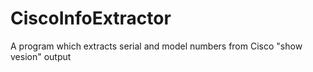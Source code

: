 # CiscoInfoExtractor
A program which extracts serial and model numbers from Cisco "show vesion" output

